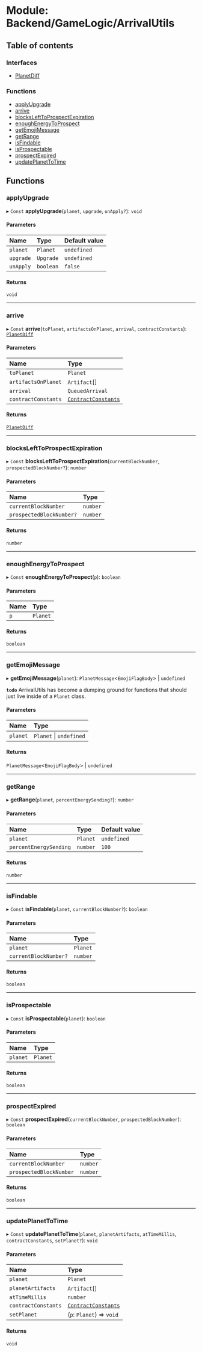 # Module: Backend/GameLogic/ArrivalUtils

## Table of contents

### Interfaces

- [PlanetDiff](../interfaces/Backend_GameLogic_ArrivalUtils.PlanetDiff.md)

### Functions

- [applyUpgrade](Backend_GameLogic_ArrivalUtils.md#applyupgrade)
- [arrive](Backend_GameLogic_ArrivalUtils.md#arrive)
- [blocksLeftToProspectExpiration](Backend_GameLogic_ArrivalUtils.md#blockslefttoprospectexpiration)
- [enoughEnergyToProspect](Backend_GameLogic_ArrivalUtils.md#enoughenergytoprospect)
- [getEmojiMessage](Backend_GameLogic_ArrivalUtils.md#getemojimessage)
- [getRange](Backend_GameLogic_ArrivalUtils.md#getrange)
- [isFindable](Backend_GameLogic_ArrivalUtils.md#isfindable)
- [isProspectable](Backend_GameLogic_ArrivalUtils.md#isprospectable)
- [prospectExpired](Backend_GameLogic_ArrivalUtils.md#prospectexpired)
- [updatePlanetToTime](Backend_GameLogic_ArrivalUtils.md#updateplanettotime)

## Functions

### applyUpgrade

▸ `Const` **applyUpgrade**(`planet`, `upgrade`, `unApply?`): `void`

#### Parameters

| Name      | Type      | Default value |
| :-------- | :-------- | :------------ |
| `planet`  | `Planet`  | `undefined`   |
| `upgrade` | `Upgrade` | `undefined`   |
| `unApply` | `boolean` | `false`       |

#### Returns

`void`

---

### arrive

▸ `Const` **arrive**(`toPlanet`, `artifactsOnPlanet`, `arrival`, `contractConstants`): [`PlanetDiff`](../interfaces/Backend_GameLogic_ArrivalUtils.PlanetDiff.md)

#### Parameters

| Name                | Type                                                                                              |
| :------------------ | :------------------------------------------------------------------------------------------------ |
| `toPlanet`          | `Planet`                                                                                          |
| `artifactsOnPlanet` | `Artifact`[]                                                                                      |
| `arrival`           | `QueuedArrival`                                                                                   |
| `contractConstants` | [`ContractConstants`](../interfaces/_types_darkforest_api_ContractsAPITypes.ContractConstants.md) |

#### Returns

[`PlanetDiff`](../interfaces/Backend_GameLogic_ArrivalUtils.PlanetDiff.md)

---

### blocksLeftToProspectExpiration

▸ `Const` **blocksLeftToProspectExpiration**(`currentBlockNumber`, `prospectedBlockNumber?`): `number`

#### Parameters

| Name                     | Type     |
| :----------------------- | :------- |
| `currentBlockNumber`     | `number` |
| `prospectedBlockNumber?` | `number` |

#### Returns

`number`

---

### enoughEnergyToProspect

▸ `Const` **enoughEnergyToProspect**(`p`): `boolean`

#### Parameters

| Name | Type     |
| :--- | :------- |
| `p`  | `Planet` |

#### Returns

`boolean`

---

### getEmojiMessage

▸ **getEmojiMessage**(`planet`): `PlanetMessage`<`EmojiFlagBody`\> \| `undefined`

**`todo`** ArrivalUtils has become a dumping ground for functions that should just live inside of a
`Planet` class.

#### Parameters

| Name     | Type                    |
| :------- | :---------------------- |
| `planet` | `Planet` \| `undefined` |

#### Returns

`PlanetMessage`<`EmojiFlagBody`\> \| `undefined`

---

### getRange

▸ **getRange**(`planet`, `percentEnergySending?`): `number`

#### Parameters

| Name                   | Type     | Default value |
| :--------------------- | :------- | :------------ |
| `planet`               | `Planet` | `undefined`   |
| `percentEnergySending` | `number` | `100`         |

#### Returns

`number`

---

### isFindable

▸ `Const` **isFindable**(`planet`, `currentBlockNumber?`): `boolean`

#### Parameters

| Name                  | Type     |
| :-------------------- | :------- |
| `planet`              | `Planet` |
| `currentBlockNumber?` | `number` |

#### Returns

`boolean`

---

### isProspectable

▸ `Const` **isProspectable**(`planet`): `boolean`

#### Parameters

| Name     | Type     |
| :------- | :------- |
| `planet` | `Planet` |

#### Returns

`boolean`

---

### prospectExpired

▸ `Const` **prospectExpired**(`currentBlockNumber`, `prospectedBlockNumber`): `boolean`

#### Parameters

| Name                    | Type     |
| :---------------------- | :------- |
| `currentBlockNumber`    | `number` |
| `prospectedBlockNumber` | `number` |

#### Returns

`boolean`

---

### updatePlanetToTime

▸ `Const` **updatePlanetToTime**(`planet`, `planetArtifacts`, `atTimeMillis`, `contractConstants`, `setPlanet?`): `void`

#### Parameters

| Name                | Type                                                                                              |
| :------------------ | :------------------------------------------------------------------------------------------------ |
| `planet`            | `Planet`                                                                                          |
| `planetArtifacts`   | `Artifact`[]                                                                                      |
| `atTimeMillis`      | `number`                                                                                          |
| `contractConstants` | [`ContractConstants`](../interfaces/_types_darkforest_api_ContractsAPITypes.ContractConstants.md) |
| `setPlanet`         | (`p`: `Planet`) => `void`                                                                         |

#### Returns

`void`
